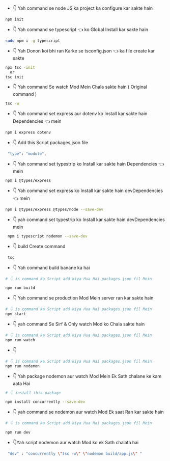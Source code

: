 - 👇 Yah command se node JS ka project ka configure kar sakte hain

```sh
npm init
```

- 👇 Yah command se typescript 👈 ko Global Install kar sakte hain

```sh
sudo npm i -g typescript
```
- 👇 Yah Donon koi bhi ran Karke se tsconfig.json 👈 ka file create kar sakte

```sh
npx tsc -init
  or
tsc init
```

- 👇 Yah command Se watch Mod Mein Chala sakte hain ( Original command )

```sh
tsc -w
```


- 👇 Yah command set express aur dotenv ko Install kar sakte hain Dependencies 👈 mein

```sh
npm i express dotenv
```

- 👇 Add this Script packages,json file

```sh
 "type": "module",
```

- 👇 Yah command set typestrip ko Install kar sakte hain Dependencies 👈 mein

```sh
npm i @types/express
```

- 👇 Yah command set express ko Install kar sakte hain devDependencies 👈 mein

```sh
npm i @types/express @types/node --save-dev
```

- 👇 yah command set typestrip ko Install kar sakte hain devDependencies mein

```sh
 npm i typescript nodemon --save-dev
```

- 👇 build Create command

```sh
 tsc
```

- 👇 Yah command build banane ka hai

```sh
# 👇 is command ka Script add kiya Hua Hai packages.json fil Mein

npm run build

```

- 👇 Yah command se production Mod Mein server ran kar sakte hain

```sh
# 👇 is command ka Script add kiya Hua Hai packages.json fil Mein
npm start
```

- 👇 yah command Se Sirf & Only watch Mod ko Chala sakte hain

```sh
# 👇 is command ka Script add kiya Hua Hai packages.json fil Mein
npm run watch
```

- 👇

```sh
# 👇 is command ka Script add kiya Hua Hai packages.json fil Mein
npm run nodemon
```

- 👇 Yah package nodemon aur watch Mod Mein Ek Sath chalane ke kam aata Hai 

```sh
# 👇 install this package

npm install concurrently --save-dev
```

- 👇 yah command se nodemon aur watch Mod Ek saat Ran kar sakte hain

```sh
# 👇 is command ka Script add kiya Hua Hai packages.json fil Mein

npm run dev
```

- 👇Yah script nodemon aur watch Mod ko ek Sath chalata hai

```sh
 "dev" : "concurrently \"tsc -w\" \"nodemon build/app.js\" "
```
